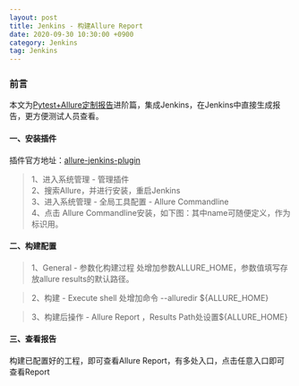 ```yaml
---
layout: post
title: Jenkins - 构建Allure Report
date: 2020-09-30 10:30:00 +0900
category: Jenkins
tag: Jenkins
---
```


### 前言
本文为[Pytest+Allure定制报告](https://wangxiaoxi.cn/posts/pytest-allure/)进阶篇，集成Jenkins，在Jenkins中直接生成报告，更方便测试人员查看。

#### 一、安装插件
插件官方地址：[allure-jenkins-plugin](https://plugins.jenkins.io/allure-jenkins-plugin)
> 1、进入系统管理 - 管理插件\
> 2、搜索Allure，并进行安装，重启Jenkins\
> 3、进入系统管理 - 全局工具配置 - Allure Commandline\
> 4、点击 Allure Commandline安装，如下图：其中name可随便定义，作为标识用。


#### 二、构建配置
> 1、General - 参数化构建过程 处增加参数ALLURE_HOME，参数值填写存放allure results的默认路径。

> 2、构建 - Execute shell 处增加命令 --alluredir ${ALLURE_HOME}

> 3、构建后操作 - Allure Report ，Results Path处设置${ALLURE_HOME}

#### 三、查看报告
构建已配置好的工程，即可查看Allure Report，有多处入口，点击任意入口即可查看Report
